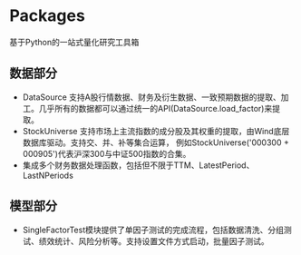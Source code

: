 # Packages
基于Python的一站式量化研究工具箱
## 数据部分
* DataSource  支持A股行情数据、财务及衍生数据、一致预期数据的提取、加工。几乎所有的数据都可以通过统一的API(DataSource.load_factor)来提取。
* StockUniverse  支持市场上主流指数的成分股及其权重的提取，由Wind底层数据库驱动。支持交、并、补等集合运算，
例如StockUniverse('000300 + 000905')代表沪深300与中证500指数的合集。
* 集成多个财务数据处理函数，包括但不限于TTM、LatestPeriod、LastNPeriods
## 模型部分
* SingleFactorTest模块提供了单因子测试的完成流程，包括数据清洗、分组测试、绩效统计、风险分析等。支持设置文件方式启动，批量因子测试。
